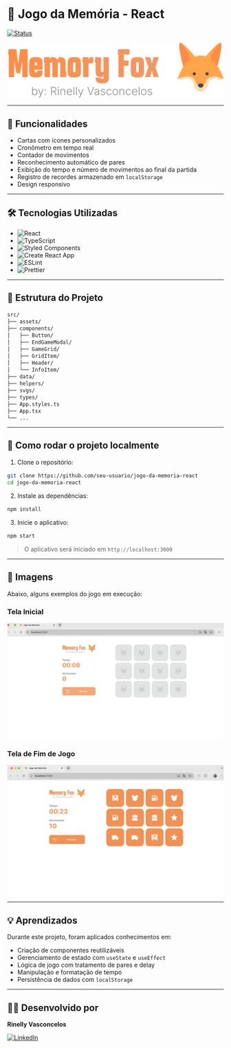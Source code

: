 # 🧠 Jogo da Memória - React
[![Status](https://img.shields.io/badge/Status-Em%20Desenvolvimento-yellow)]()

![preview do jogo](./src/assets/memory-fox.svg)

---

## 🚀 Funcionalidades

- Cartas com ícones personalizados  
- Cronômetro em tempo real  
- Contador de movimentos  
- Reconhecimento automático de pares  
- Exibição do tempo e número de movimentos ao final da partida
- Registro de recordes armazenado em `localStorage`  
- Design responsivo  

---

## 🛠️ Tecnologias Utilizadas

- ![React](https://img.shields.io/badge/-React-20232A?style=flat&logo=react)  
- ![TypeScript](https://img.shields.io/badge/-TypeScript-3178C6?style=flat&logo=typescript)  
- ![Styled Components](https://img.shields.io/badge/-Styled%20Components-DB7093?style=flat&logo=styled-components)  
- ![Create React App](https://img.shields.io/badge/-Create%20React%20App-61DAFB?style=flat&logo=create-react-app&logoColor=000)  
- ![ESLint](https://img.shields.io/badge/-ESLint-4B32C3?style=flat&logo=eslint)  
- ![Prettier](https://img.shields.io/badge/-Prettier-F7B93E?style=flat&logo=prettier&logoColor=000)

---

## 📂 Estrutura do Projeto

```
src/
├── assets/
├── components/
│   ├── Button/
│   ├── EndGameModal/
│   ├── GameGrid/
│   ├── GridItem/
│   ├── Header/
│   └── InfoItem/
├── data/
├── helpers/
├── svgs/
├── types/
├── App.styles.ts
├── App.tsx
└── ...
```
---

## 🧩 Como rodar o projeto localmente

1. Clone o repositório:

```bash
git clone https://github.com/seu-usuario/jogo-da-memoria-react
cd jogo-da-memoria-react
```

2. Instale as dependências:

```bash
npm install
```

3. Inicie o aplicativo:

```bash
npm start
```

> O aplicativo será iniciado em `http://localhost:3000`

---

## 📸 Imagens

Abaixo, alguns exemplos do jogo em execução:

### Tela Inicial
![Tela inicial do jogo](./src/assets/print-inicio-jogo.png)

### Tela de Fim de Jogo
![Tela de fim de jogo](./src/assets/print-fim-jogo.png)

---

## 💡 Aprendizados

Durante este projeto, foram aplicados conhecimentos em:
- Criação de componentes reutilizáveis
- Gerenciamento de estado com `useState` e `useEffect`
- Lógica de jogo com tratamento de pares e delay
- Manipulação e formatação de tempo
- Persistência de dados com `localStorage`

---

## 👩‍💻 Desenvolvido por

**Rinelly Vasconcelos**

[![LinkedIn](https://img.shields.io/badge/LinkedIn-blue?style=for-the-badge&logo=linkedin)](https://www.linkedin.com/in/seu-usuario)



